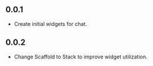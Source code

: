 ## 0.0.1

* Create initial widgets for chat.

## 0.0.2

* Change Scaffold to Stack to improve widget utilization.
